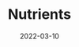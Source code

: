 ---
date: 2022-03-10
##
title:    Nutrients 
## Titel der Publikation, beispielweise The Lancet.
##
authors: 'Bouillon, R, Antonio, L, Olarte, OR'
##
status:   default
##
en:
  subtitle:   'Calcifediol (25OH Vitamin D 3) Deficiency: A Risk Factor from Early to Old Age'
  ##
  description: 'Vitamin D deficiency is the main cause of nutritional rickets in children and osteomalacia in adults. There is consensus that nutritional access to vitamin D can be estimated by measuring serum concentrations of 25OHD and vitamin D deficiency can thus be considered as calcifediol deficiency. However, the threshold for vitamin D/calcifediol sufficiency remains a matter of debate. Vitamin D/calcifediol deficiency has been associated with musculoskeletal effects but also multiple adverse extra-skeletal consequences. If these consequences improve or if they can be treated with vitamin D supplementation is still unclear. Observational studies suggest a higher infection risk in people with low calcifediol levels. There is also a consistent association between serum calcifediol and cardiovascular events and deaths, but large-scale, long-term intervention studies did not show any benefit on cardiovascular outcomes from supplementation, at least not in subjects without clear vitamin D deficiency. Cancer risk also did not change with vitamin D treatment, although there are some data that higher serum calcifediol is associated with longer survival in cancer patients. In pregnant women, vitamin D supplementation decreases the risk of pre-eclampsia, gestational diabetes mellitus, and low birth weight. Although preclinical studies showed that the vitamin D endocrine system plays a role in certain neural cells as well as brain structure and function, there is no evidence to support a beneficial effect of vitamin D in neurodegenerative diseases. Vitamin D supplementation may marginally affect overall mortality risk especially in elderly subjects with low serum calcifediol concentrations.'
  ## 
  tags:    [calcifediol, immunology, osteomalacia, osteoporosis, rickets, vitamin D]
## 
de: 
  ##
  subtitle:   'Calcifediol (25OH Vitamin D 3)-Mangel: Ein Risikofaktor vom frühen bis zum hohen Alter'
  ##
  description: 'Vitamin-D-Mangel ist die Hauptursache für ernährungsbedingte Rachitis bei Kindern und Osteomalazie bei Erwachsenen. Es besteht Einigkeit darüber, dass der ernährungsbedingte Zugang zu Vitamin D durch die Messung der Serumkonzentration von 25OHD abgeschätzt werden kann und ein Vitamin-D-Mangel somit als Calcifediol-Mangel angesehen werden kann. Der Schwellenwert für einen Vitamin D/Calcifediol-Mangel ist jedoch nach wie vor umstritten. Ein Vitamin-D-/Calcifediol-Mangel wird mit Auswirkungen auf das Muskel-Skelett-System, aber auch mit zahlreichen negativen Folgen außerhalb des Skelettsystems in Verbindung gebracht. Ob sich diese Folgen verbessern oder ob sie durch eine Vitamin-D-Supplementierung behandelt werden können, ist noch unklar. Beobachtungsstudien deuten auf ein höheres Infektionsrisiko bei Menschen mit niedrigem Calcifediol-Spiegel hin. Es gibt auch einen konsistenten Zusammenhang zwischen Serum-Calcifediol und kardiovaskulären Ereignissen und Todesfällen, aber groß angelegte, langfristige Interventionsstudien zeigten keinen Nutzen für kardiovaskuläre Ergebnisse durch eine Supplementierung, zumindest nicht bei Personen ohne eindeutigen Vitamin-D-Mangel. Auch das Krebsrisiko änderte sich durch eine Vitamin-D-Behandlung nicht, obwohl es einige Daten gibt, die darauf hindeuten, dass ein höherer Serum-Calcifediol-Spiegel bei Krebspatienten mit einer längeren Überlebenszeit verbunden ist. Bei schwangeren Frauen verringert eine Vitamin-D-Supplementierung das Risiko einer Präeklampsie, eines Gestationsdiabetes mellitus und eines niedrigen Geburtsgewichts. Obwohl präklinische Studien gezeigt haben, dass das endokrine System von Vitamin D in bestimmten Nervenzellen sowie in der Struktur und Funktion des Gehirns eine Rolle spielt, gibt es keine Belege für eine positive Wirkung von Vitamin D bei neurodegenerativen Erkrankungen. Eine Vitamin-D-Supplementierung kann das Gesamtmortalitätsrisiko geringfügig beeinflussen, insbesondere bei älteren Menschen mit niedrigen Serum-Calcifediol-Konzentrationen.'
  ## 
  ##
  tags:     [Calcifediol, Immunologie, Osteomalazie, Osteoporose, Rachitis, Vitamin D]
##
group:  "Treatments"
##
credit:      https://doi.org/10.3390/nu14061168
##
## 2020-09-30_10.1038_s41590-020-00808-x.md
---